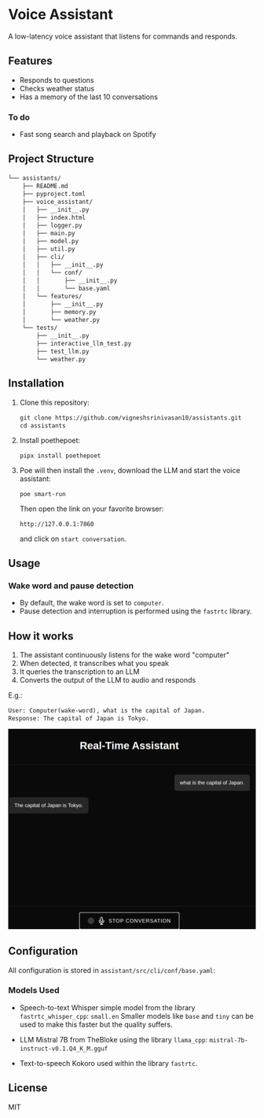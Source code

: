 # Voice Assistant

A low-latency voice assistant that listens for commands and responds. 

## Features

- Responds to questions
- Checks weather status 
- Has a memory of the last 10 conversations

### To do
- Fast song search and playback on Spotify

## Project Structure

```
└── assistants/
    ├── README.md
    ├── pyproject.toml
    ├── voice_assistant/
    │   ├── __init__.py
    │   ├── index.html
    │   ├── logger.py
    │   ├── main.py
    │   ├── model.py
    │   ├── util.py
    │   ├── cli/
    │   │   ├── __init__.py
    │   │   └── conf/
    │   │       ├── __init__.py
    │   │       └── base.yaml
    │   └── features/
    │       ├── __init__.py
    │       ├── memory.py
    │       └── weather.py
    └── tests/
        ├── __init__.py
        ├── interactive_llm_test.py
        ├── test_llm.py
        └── weather.py
```

## Installation

1. Clone this repository:
   ```
   git clone https://github.com/vigneshsrinivasan10/assistants.git
   cd assistants
   ```

2. Install poethepoet:
   ```
   pipx install poethepoet 
   ```
3. Poe will then install the `.venv`, download the LLM and start the voice assistant: 
   ```
   poe smart-run
   ```
   Then open the link on your favorite browser: 
   ```
   http://127.0.0.1:7860
   ```
   and click on `start conversation`.  

## Usage
### Wake word and pause detection

- By default, the wake word is set to `computer`. 
- Pause detection and interruption is performed using the `fastrtc` library. 

## How it works

1. The assistant continuously listens for the wake word "computer"
2. When detected, it transcribes what you speak
3. It queries the transcription to an LLM
4. Converts the output of the LLM to audio and responds

E.g.: 
```
User: Computer(wake-word), what is the capital of Japan.
Response: The capital of Japan is Tokyo.
```
![Example Conversation](images/example_conversation.png)

## Configuration

All configuration is stored in `assistant/src/cli/conf/base.yaml`:

### Models Used

- Speech-to-text 
Whisper simple model from the library `fastrtc_whisper_cpp`: 
```small.en```
Smaller models like `base` and `tiny` can be used to make this faster but the quality suffers. 

- LLM 
Mistral 7B from TheBloke using the library `llama_cpp`: 
```mistral-7b-instruct-v0.1.Q4_K_M.gguf``` 

- Text-to-speech 
Kokoro used within the library `fastrtc`.  

## License

MIT 
